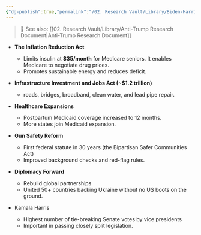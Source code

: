 ```yaml
---
{"dg-publish":true,"permalink":"/02. Research Vault/Library/Biden-Harris/What Biden and Kamala Have Delivered/","tags":["research"],"created":"2025-10-29T14:43:15.460-04:00","updated":"2025-10-29T14:45:12.370-04:00"}
---
```


> 🔗 See also: [[02. Research Vault/Library/Anti-Trump Research Document\|Anti-Trump Research Document]]


- **The Inflation Reduction Act**  
    - Limits insulin at **$35/month** for Medicare seniors. It enables Medicare to negotiate drug prices.  
    - Promotes sustainable energy and reduces deficit.  
  
- **Infrastructure Investment and Jobs Act (~$1.2 trillion)**  
    - roads, bridges, broadband, clean water, and lead pipe repair.  
  
- **Healthcare Expansions**  
    - Postpartum Medicaid coverage increased to 12 months.  
    - More states join Medicaid expansion.  
  
- **Gun Safety Reform**  
    - First federal statute in 30 years (the Bipartisan Safer Communities Act)  
    - Improved background checks and red-flag rules.  
  
- **Diplomacy Forward**  
    - Rebuild global partnerships  
    - United 50+ countries backing Ukraine without no US boots on the ground.
  
- Kamala Harris  
    - Highest number of tie-breaking Senate votes by vice presidents  
    - Important in passing closely split legislation.  